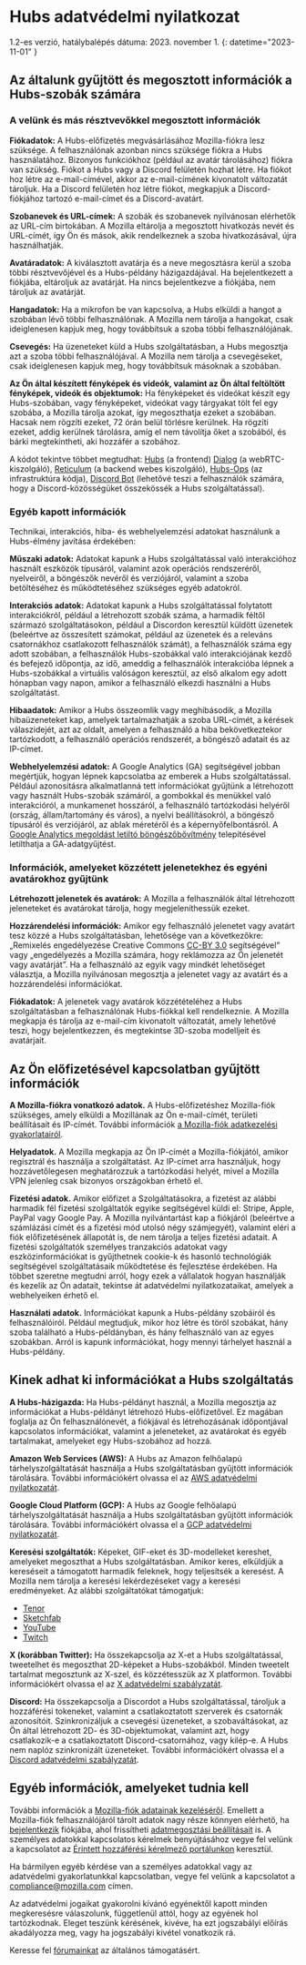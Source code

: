 # Hubs adatvédelmi nyilatkozat
1.2-es verzió, hatálybalépés dátuma: 2023. november 1.
{: datetime="2023-11-01" }

## Az általunk gyűjtött és megosztott információk a Hubs-szobák számára

### A velünk és más résztvevőkkel megosztott információk
__Fiókadatok:__ A Hubs-előfizetés megvásárlásához Mozilla-fiókra lesz szüksége. A felhasználónak azonban nincs szüksége fiókra a Hubs használatához. Bizonyos funkciókhoz (például az avatár tárolásához) fiókra van szükség. Fiókot a Hubs vagy a Discord felületén hozhat létre. Ha fiókot hoz létre az e-mail-címével, akkor az e-mail-címének kivonatolt változatát tároljuk. Ha a Discord felületén hoz létre fiókot, megkapjuk a Discord-fiókjához tartozó e-mail-címet és a Discord-avatárt.

__Szobanevek és URL-címek:__ A szobák és szobanevek nyilvánosan elérhetők az URL-cím birtokában. A Mozilla eltárolja a megosztott hivatkozás nevét és URL-címét, így Ön és mások, akik rendelkeznek a szoba hivatkozásával, újra használhatják.

__Avatáradatok:__ A kiválasztott avatárja és a neve megosztásra kerül a szoba többi résztvevőjével és a Hubs-példány házigazdájával. Ha bejelentkezett a fiókjába, eltároljuk az avatárját. Ha nincs bejelentkezve a fiókjába, nem tároljuk az avatárját.

__Hangadatok:__ Ha a mikrofon be van kapcsolva, a Hubs elküldi a hangot a szobában lévő többi felhasználónak. A Mozilla nem tárolja a hangokat, csak ideiglenesen kapjuk meg, hogy továbbítsuk a szoba többi felhasználójának.

__Csevegés:__ Ha üzeneteket küld a Hubs szolgáltatásban, a Hubs megosztja azt a szoba többi felhasználójával. A Mozilla nem tárolja a csevegéseket, csak ideiglenesen kapjuk meg, hogy továbbítsuk másoknak a szobában.

__Az Ön által készített fényképek és videók, valamint az Ön által feltöltött fényképek, videók és objektumok:__ Ha fényképeket és videókat készít egy Hubs-szobában, vagy fényképeket, videókat vagy tárgyakat tölt fel egy szobába, a Mozilla tárolja azokat, így megoszthatja ezeket a szobában. Hacsak nem rögzíti ezeket, 72 órán belül törlésre kerülnek. Ha rögzíti ezeket, addig kerülnek tárolásra, amíg el nem távolítja őket a szobából, és bárki megtekintheti, aki hozzáfér a szobához.

A kódot tekintve többet megtudhat: [Hubs](https://github.com/mozilla/hubs) (a frontend) [Dialog](https://github.com/mozilla/dialog/) (a webRTC-kiszolgáló), [Reticulum](https://github.com/mozilla/reticulum) (a backend webes kiszolgáló), [Hubs-Ops](https://github.com/mozilla/hubs-ops) (az infrastruktúra kódja), [Discord Bot](https://github.com/MozillaReality/hubs-discord-bot) (lehetővé teszi a felhasználók számára, hogy a Discord-közösségüket összekössék a Hubs szolgáltatással).

### Egyéb kapott információk
Technikai, interakciós, hiba- és webhelyelemzési adatokat használunk a Hubs-élmény javítása érdekében:

__Műszaki adatok:__ Adatokat kapunk a Hubs szolgáltatással való interakcióhoz használt eszközök típusáról, valamint azok operációs rendszeréről, nyelveiről, a böngészők nevéről és verziójáról, valamint a szoba betöltéséhez és működtetéséhez szükséges egyéb adatokról. 

__Interakciós adatok:__ Adatokat kapunk a Hubs szolgáltatással folytatott interakciókról, például a létrehozott szobák száma, a harmadik féltől származó szolgáltatásokon, például a Discordon keresztül küldött üzenetek (beleértve az összesített számokat, például az üzenetek és a releváns csatornákhoz csatlakozott felhasználók számát), a felhasználók száma egy adott szobában, a felhasználók Hubs-szobákkal való interakciójának kezdő és befejező időpontja, az idő, ameddig a felhasználók interakcióba lépnek a Hubs-szobákkal a virtuális valóságon keresztül, az első alkalom egy adott hónapban vagy napon, amikor a felhasználó elkezdi használni a Hubs szolgáltatást. 

__Hibaadatok:__ Amikor a Hubs összeomlik vagy meghibásodik, a Mozilla hibaüzeneteket kap, amelyek tartalmazhatják a szoba URL-címét, a kérések válaszidejét, azt az oldalt, amelyen a felhasználó a hiba bekövetkeztekor tartózkodott, a felhasználó operációs rendszerét, a böngésző adatait és az IP-címet.

__Webhelyelemzési adatok:__ A Google Analytics (GA) segítségével jobban megértjük, hogyan lépnek kapcsolatba az emberek a Hubs szolgáltatással. Például azonosításra alkalmatlanná tett információkat gyűjtünk a létrehozott vagy használt Hubs-szobák számáról, a gombokkal és menükkel való interakcióról, a munkamenet hosszáról, a felhasználó tartózkodási helyéről (ország, állam/tartomány és város), a nyelvi beállításokról, a böngésző típusáról és verziójáról, az ablak méretéről és a képernyőfelbontásról. A [Google Analytics megoldást letiltó böngészőbővítmény](https://tools.google.com/dlpage/gaoptout) telepítésével letilthatja a GA-adatgyűjtést.

### Információk, amelyeket közzétett jelenetekhez és egyéni avatárokhoz gyűjtünk
__Létrehozott jelenetek és avatárok:__ A Mozilla a felhasználók által létrehozott jeleneteket és avatárokat tárolja, hogy megjeleníthessük ezeket.

__Hozzárendelési információk:__ Amikor egy felhasználó jelenetet vagy avatárt tesz közzé a Hubs szolgáltatásban, lehetősége van a következőkre: „Remixelés engedélyezése Creative Commons [CC-BY 3.0](https://creativecommons.org/licenses/by/3.0/) segítségével” vagy „engedélyezés a Mozilla számára, hogy reklámozza az Ön jelenetét vagy avatárját”. Ha a felhasználó az egyik vagy mindkét lehetőséget választja, a Mozilla nyilvánosan megosztja a jelenetet vagy az avatárt és a hozzárendelési információkat.

__Fiókadatok:__ A jelenetek vagy avatárok közzétételéhez a Hubs szolgáltatásban a felhasználónak Hubs-fiókkal kell rendelkeznie. A Mozilla megkapja és tárolja az e-mail-cím kivonatolt változatát, amely lehetővé teszi, hogy bejelentkezzen, és megtekintse 3D-szoba modelljeit és avatárjait.

## Az Ön előfizetésével kapcsolatban gyűjtött információk
__A Mozilla-fiókra vonatkozó adatok.__ A Hubs-előfizetéshez Mozilla-fiók szükséges, amely elküldi a Mozillának az Ön e-mail-címét, területi beállításait és IP-címét. További információk [a Mozilla-fiók adatkezelési gyakorlatairól](https://www.mozilla.org/privacy/firefox/#firefox-accounts-join-firefox).

__Helyadatok.__ A Mozilla megkapja az Ön IP-címét a Mozilla-fiókjától, amikor regisztrál és használja a szolgáltatást. Az IP-címet arra használjuk, hogy hozzávetőlegesen meghatározzuk a tartózkodási helyét, mivel a Mozilla VPN jelenleg csak bizonyos országokban érhető el.

__Fizetési adatok.__ Amikor előfizet a Szolgáltatásokra, a fizetést az alábbi harmadik fél fizetési szolgáltatók egyike segítségével küldi el: Stripe, Apple, PayPal vagy Google Pay. A Mozilla nyilvántartást kap a fiókjáról (beleértve a számlázási címét és a fizetési mód utolsó négy számjegyét), valamint eléri a fiók előfizetésének állapotát is, de nem tárolja a teljes fizetési adatait. A fizetési szolgáltatók személyes tranzakciós adatokat vagy eszközinformációkat is gyűjthetnek cookie-k és hasonló technológiák segítségével szolgáltatásaik működtetése és fejlesztése érdekében. Ha többet szeretne megtudni arról, hogy ezek a vállalatok hogyan használják és kezelik az Ön adatait, tekintse át adatvédelmi nyilatkozataikat, amelyek a webhelyeiken érhető el.

__Használati adatok.__ Információkat kapunk a Hubs-példány szobáiról és felhasználóiról. Például megtudjuk, mikor hoz létre és töröl szobákat, hány szoba található a Hubs-példányban, és hány felhasználó van az egyes szobákban. Arról is kapunk információkat, hogy mennyi tárhelyet használ a Hubs-példány.

## Kinek adhat ki információkat a Hubs szolgáltatás
__A Hubs-házigazda:__ Ha Hubs-példányt használ, a Mozilla megosztja az információkat a Hubs-példányt létrehozó Hubs-előfizetővel. Ez magában foglalja az Ön felhasználónevét, a fiókjával és létrehozásának időpontjával kapcsolatos információkat, valamint a jeleneteket, az avatárokat és egyéb tartalmakat, amelyeket egy Hubs-szobához ad hozzá.  

__Amazon Web Services (AWS):__ A Hubs az Amazon felhőalapú tárhelyszolgáltatását használja a Hubs szolgáltatásban gyűjtött információk tárolására. További információkért olvassa el az [AWS adatvédelmi nyilatkozatát](https://aws.amazon.com/privacy/).

__Google Cloud Platform (GCP):__ A Hubs az Google felhőalapú tárhelyszolgáltatását használja a Hubs szolgáltatásban gyűjtött információk tárolására. További információkért olvassa el a [GCP adatvédelmi nyilatkozatát](https://cloud.google.com/terms/cloud-privacy-notice).

__Keresési szolgáltatók:__ Képeket, GIF-eket és 3D-modelleket kereshet, amelyeket megoszthat a Hubs szolgáltatásban. Amikor keres, elküldjük a kereséseit a támogatott harmadik feleknek, hogy teljesítsék a keresést. A Mozilla nem tárolja a keresési lekérdezéseket vagy a keresési eredményeket. Az alábbi szolgáltatókat támogatjuk:
* [Tenor](https://tenor.com/legal-privacy)
* [Sketchfab](https://sketchfab.com/privacy)
* [YouTube](https://policies.google.com/privacy)
* [Twitch](https://www.twitch.tv/p/legal/privacy-policy/)

__X (korábban Twitter):__ Ha összekapcsolja az X-et a Hubs szolgáltatással, tweetelhet és megoszthat 2D-képeket a Hubs-szobákból. Minden tweetelt tartalmat megosztunk az X-szel, és közzétesszük az X platformon. További információkért olvassa el az [X adatvédelmi szabályzatát](https://twitter.com/privacy).

__Discord:__ Ha összekapcsolja a Discordot a Hubs szolgáltatással, tároljuk a hozzáférési tokeneket, valamint a csatlakoztatott szerverek és csatornák azonosítóit. Szinkronizáljuk a csevegési üzeneteket, a szobaváltásokat, az Ön által létrehozott 2D- és 3D-objektumokat, valamint azt, hogy csatlakozik-e a csatlakoztatott Discord-csatornához, vagy kilép-e. A Hubs nem naplóz szinkronizált üzeneteket. További információkért olvassa el a [Discord adatvédelmi szabályzatát](https://discordapp.com/privacy).

## Egyéb információk, amelyeket tudnia kell

További információk a [Mozilla-fiók adatainak kezeléséről](https://support.mozilla.org/kb/firefox-accounts-managing-account-data). Emellett a Mozilla-fiók felhasználójáról tárolt adatok nagy része könnyen elérhető, ha [bejelentkezik](https://accounts.firefox.com/signin) fiókjába, ahol frissítheti [adatmegosztási beállításait](https://accounts.firefox.com/settings/) is. A személyes adatokkal kapcsolatos kérelmek benyújtásához vegye fel velünk a kapcsolatot az [Érintett hozzáférési kérelmező portálunkon](https://privacyportal.onetrust.com/webform/1350748f-7139-405c-8188-22740b3b5587/4ba08202-2ede-4934-a89e-f0b0870f95f0) keresztül.

Ha bármilyen egyéb kérdése van a személyes adatokkal vagy az adatvédelmi gyakorlatunkkal kapcsolatban, vegye fel velünk a kapcsolatot a compliance@mozilla.com címen.

Az adatvédelmi jogaikat gyakorolni kívánó egyénektől kapott minden megkeresésre válaszolunk, függetlenül attól, hogy az egyének hol tartózkodnak. Eleget teszünk kérésének, kivéve, ha ezt jogszabályi előírás akadályozza meg, vagy ha jogszabályi kivétel vonatkozik rá.

Keresse fel [fórumainkat](https://support.mozilla.org/) az általános támogatásért.
